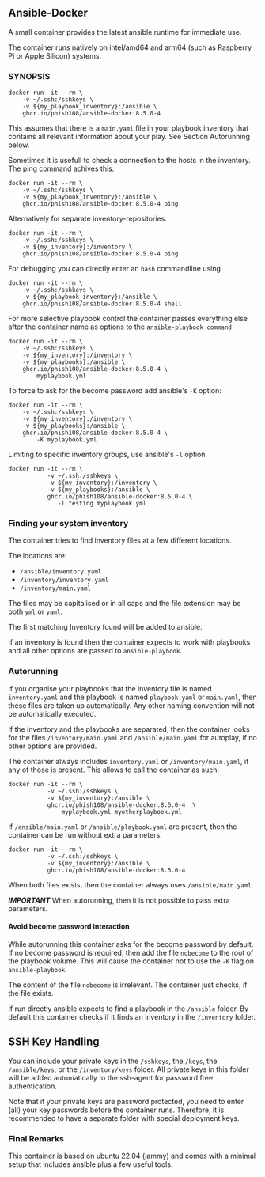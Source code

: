 ## Ansible-Docker

A small container provides the latest ansible runtime for immediate use.

The container runs natively on intel/amd64 and arm64 (such as Raspberry Pi or Apple Silicon) systems.

### SYNOPSIS

```
docker run -it --rm \
    -v ~/.ssh:/sshkeys \
    -v ${my_playbook_inventory}:/ansible \
    ghcr.io/phish108/ansible-docker:8.5.0-4
```

This assumes that there is a `main.yaml` file in your playbook inventory that contains all relevant information about your play. See Section Autorunning below.

Sometimes it is usefull to check a connection to the hosts in the inventory. The ping command achives this.

```
docker run -it --rm \
    -v ~/.ssh:/sshkeys \
    -v ${my_playbook_inventory}:/ansible \
    ghcr.io/phish108/ansible-docker:8.5.0-4 ping
```

Alternatively for separate inventory-repositories:

```
docker run -it --rm \
    -v ~/.ssh:/sshkeys \
    -v ${my_inventory}:/inventory \
    ghcr.io/phish108/ansible-docker:8.5.0-4 ping
```

For debugging  you can directly enter an `bash` commandline using

```
docker run -it --rm \
    -v ~/.ssh:/sshkeys \
    -v ${my_playbook_inventory}:/ansible \
    ghcr.io/phish108/ansible-docker:8.5.0-4 shell
```

For more selective playbook control the container passes everything else after the container name as options to the `ansible-playbook command `

```
docker run -it --rm \
    -v ~/.ssh:/sshkeys \
    -v ${my_inventory}:/inventory \
    -v ${my_playbooks}:/ansible \
    ghcr.io/phish108/ansible-docker:8.5.0-4 \
        myplaybook.yml
```

To force to ask for the become password add ansible's `-K` option: 

```
docker run -it --rm \
    -v ~/.ssh:/sshkeys \
    -v ${my_inventory}:/inventory \
    -v ${my_playbooks}:/ansible \
    ghcr.io/phish108/ansible-docker:8.5.0-4 \
        -K myplaybook.yml
```

Limiting to specific inventory groups, use ansible's `-l` option.

```
docker run -it --rm \
           -v ~/.ssh:/sshkeys \
           -v ${my_inventory}:/inventory \
           -v ${my_playbooks}:/ansible \
           ghcr.io/phish108/ansible-docker:8.5.0-4 \
              -l testing myplaybook.yml
```

### Finding your system inventory

The container tries to find inventory files at a few different locations. 

The locations are: 

- `/ansible/inventory.yaml`
- `/inventory/inventory.yaml`
- `/inventory/main.yaml`

The files may be capitalised or in all caps and the file extension may be both `yml` or `yaml`. 

The first matching Inventory found will be added to ansible. 

If an inventory is found then the container expects to work with playbooks and all other options are passed to `ansible-playbook`.

### Autorunning 

If you organise your playbooks that the inventory file is named ``inventory.yaml`` and the playbook is named ``playbook.yaml`` or ``main.yaml``, then these files are taken up automatically. Any other naming convention will not be automatically executed. 

If the inventory and the playbooks are separated, then the container looks for the files `/inventory/main.yaml` and `/ansible/main.yaml` for autoplay, if no other options are provided.

The container always includes ``inventory.yaml`` or ``/inventory/main.yaml``, if any of those is present. This allows to call the container as such: 

```
docker run -it --rm \
           -v ~/.ssh:/sshkeys \
           -v ${my_inventory}:/ansible \
           ghcr.io/phish108/ansible-docker:8.5.0-4  \
               myplaybook.yml myotherplaybook.yml
```

If `/ansible/main.yaml` or `/ansible/playbook.yaml` are present, then the container can be run without extra parameters.

```
docker run -it --rm \
           -v ~/.ssh:/sshkeys \
           -v ${my_inventory}:/ansible \
           ghcr.io/phish108/ansible-docker:8.5.0-4
```

When both files exists, then the container always uses `/ansible/main.yaml`.

***IMPORTANT*** When autorunning, then it is not possible to pass extra parameters. 

#### Avoid become password interaction

While autorunning this container asks for the become password by default. If no become password is required, then add the file `nobecome` to the root of the playbook volume. This will cause the container not to use the `-K` flag on `ansible-playbook`. 

The content of the file `nobecome` is irrelevant. The container just checks, if the file exists.

If run directly ansible expects to find a playbook in the ```/ansible``` folder. By default this container checks if it finds an inventory in the ```/inventory``` folder.

## SSH Key Handling

You can include your private keys in the ```/sshkeys```, the ``/keys``, the ```/ansible/keys```, or the ``/inventory/keys`` folder. All private keys in this folder will be added automatically to the ssh-agent for password free authentication. 

Note that if your private keys are password protected, you need to enter (all) your key passwords before the container runs. Therefore, it is recommended to have a separate folder with special deployment keys. 

### Final Remarks 

This container is based on ubuntu 22.04 (jammy) and comes with a minimal setup that includes ansible plus a few useful tools. 
